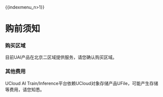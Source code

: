 {{indexmenu_n>1}}

# 购前须知

### 购买区域

目前UAI产品在北京二区域提供服务，请您确认购买区域。

### 其他费用

UCloud AI Train/Inference平台依赖UCloud对象存储产品UFile，可能产生存储等费用，请您知悉。
